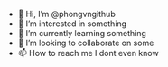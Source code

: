 - 👋 Hi, I’m @phongvngithub
- 👀 I’m interested in something
- 🌱 I’m currently learning something
- 💞️ I’m looking to collaborate on some
- 📫 How to reach me I dont even know

<!---
phongvngithub/phongvngithub is a ✨ special ✨ repository because its `README.md` (this file) appears on your GitHub profile.
You can click the Preview link to take a look at your changes.
--->

